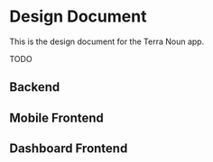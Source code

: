 # Design Document

This is the design document for the Terra Noun app.

TODO

## Backend

## Mobile Frontend

## Dashboard Frontend
